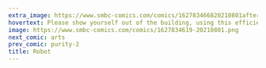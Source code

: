 ```yaml
---
extra_image: https://www.smbc-comics.com/comics/162783466820210801after.png
hovertext: Please show yourself out of the building, using this efficient navigation system.
image: https://www.smbc-comics.com/comics/1627834619-20210801.png
next_comic: arts
prev_comic: purity-2
title: Robot
---
```


